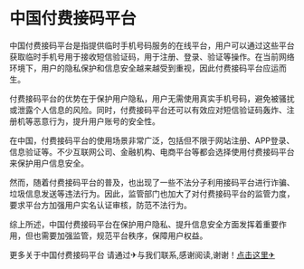 # 中国付费接码平台

中国付费接码平台是指提供临时手机号码服务的在线平台，用户可以通过这些平台获取临时手机号用于接收短信验证码，用于注册、登录、验证等操作。在当前网络环境下，用户的隐私保护和信息安全越来越受到重视，因此付费接码平台应运而生。

付费接码平台的优势在于保护用户隐私，用户无需使用真实手机号码，避免被骚扰或泄露个人信息的风险。同时，付费接码平台还可以有效应对短信验证码轰炸、注册机等恶意行为，提升用户账号的安全性。

在中国，付费接码平台的使用场景非常广泛，包括但不限于网站注册、APP登录、信息验证等。不少互联网公司、金融机构、电商平台等都会选择使用付费接码平台来保护用户信息安全。

然而，随着付费接码平台的普及，也出现了一些不法分子利用接码平台进行诈骗、垃圾信息发送等违法行为。因此，监管部门也加大了对付费接码平台的监管力度，要求平台方加强用户实名认证审核，防范不法行为。

综上所述，中国付费接码平台在保护用户隐私、提升信息安全方面发挥着重要作用，但也需要加强监管，规范平台秩序，保障用户权益。

更多关于中国付费接码平台 请通过✈与我们联系,感谢阅读,谢谢！[点击这里✈](https://t.me/sjlmbot)